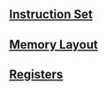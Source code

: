## [Instruction Set](instruction_set.md)

## [Memory Layout](memory_layout.md)

## [Registers](registers.md)
